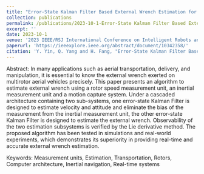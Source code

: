 ```yaml
---
title: "Error-State Kalman Filter Based External Wrench Estimation for MAVs Under a Cascaded Architecture"
collection: publications
permalink: /publications/2023-10-1-Error-State Kalman Filter Based External Wrench Estimation for MAVs Under a Cascaded Architecture
excerpt: ''
date: 2023-10-1
venue: '2023 IEEE/RSJ International Conference on Intelligent Robots and Systems (IROS)'
paperurl: 'https://ieeexplore.ieee.org/abstract/document/10342358/'
citation: 'Y. Yin, Q. Yang and H. Fang, "Error-State Kalman Filter Based External Wrench Estimation for MAVs Under a Cascaded Architecture," 2023 IEEE/RSJ International Conference on Intelligent Robots and Systems (IROS), Detroit, MI, USA, 2023, pp. 5019-5026, doi: 10.1109/IROS55552.2023.10342358.'
---
```


Abstract:
In many applications such as aerial transportation, delivery, and manipulation, it is essential to know the external wrench exerted on multirotor aerial vehicles precisely. This paper presents an algorithm to estimate external wrench using a rotor speed measurement unit, an inertial measurement unit and a motion capture system. Under a cascaded architecture containing two sub-systems, one error-state Kalman Filter is designed to estimate velocity and attitude and eliminate the bias of the measurement from the inertial measurement unit, the other error-state Kalman Filter is designed to estimate the external wrench. Observability of the two estimation subsystems is verified by the Lie derivative method. The proposed algorithm has been tested in simulations and real-world experiments, which demonstrates its superiority in providing real-time and accurate external wrench estimation.

Keywords:
Measurement units, Estimation, Transportation, Rotors, Computer architecture, Inertial navigation, Real-time systems

